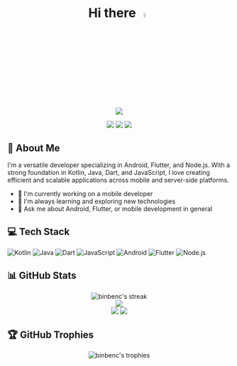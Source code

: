 <h1 align="center">Hi there <img src="https://media.giphy.com/media/hvRJCLFzcasrR4ia7z/giphy.gif" width="5%"></h1>

<p align="center">
  <img src="https://readme-typing-svg.herokuapp.com/?lines=Android+Developer;Flutter+Enthusiast;Node.js+Developer;Always+learning+new+things&font=Fira%20Code&center=true&width=380&height=50">
</p>

<p align="center">
  <a href="https://github.com/binbenc"><img src="https://img.shields.io/badge/-GitHub-181717?style=flat-square&logo=github"></a>
  <a href="https://www.linkedin.com/in/[your-linkedin]/"><img src="https://img.shields.io/badge/-LinkedIn-0077B5?style=flat-square&logo=linkedin"></a>
  <a href="mailto:chenxiaobin1112@gmail.com"><img src="https://img.shields.io/badge/-Email-D14836?style=flat-square&logo=gmail&logoColor=white"></a>
</p>

## 🚀 About Me

I'm a versatile developer specializing in Android, Flutter, and Node.js. With a strong foundation in Kotlin, Java, Dart, and JavaScript, I love creating efficient and scalable applications across mobile and server-side platforms.

- 🔭 I'm currently working on a mobile developer
- 🌱 I'm always learning and exploring new technologies
- 💬 Ask me about Android, Flutter, or mobile development in general

## 💻 Tech Stack

![Kotlin](https://img.shields.io/badge/-Kotlin-7F52FF?style=flat-square&logo=kotlin&logoColor=white)
![Java](https://img.shields.io/badge/-Java-007396?style=flat-square&logo=java&logoColor=white)
![Dart](https://img.shields.io/badge/-Dart-0175C2?style=flat-square&logo=dart&logoColor=white)
![JavaScript](https://img.shields.io/badge/-JavaScript-F7DF1E?style=flat-square&logo=javascript&logoColor=black)
![Android](https://img.shields.io/badge/-Android-3DDC84?style=flat-square&logo=android&logoColor=white)
![Flutter](https://img.shields.io/badge/-Flutter-02569B?style=flat-square&logo=flutter&logoColor=white)
![Node.js](https://img.shields.io/badge/-Node.js-339933?style=flat-square&logo=node.js&logoColor=white)


## 📊 GitHub Stats

<div align="center">
  <img src="https://github-readme-streak-stats.herokuapp.com/?user=binbenc&theme=tokyonight" alt="binbenc's streak" />
</div>

<div align="center">
  <img src="https://github-profile-summary-cards.vercel.app/api/cards/profile-details?username=binbenc&theme=tokyonight" />
</div>

<div align="center">
  <img src="https://github-readme-stats.vercel.app/api/top-langs/?username=binbenc&layout=compact&theme=tokyonight&hide_border=true" />
  <img src="https://github-readme-stats.vercel.app/api?username=binbenc&show_icons=true&theme=tokyonight&hide_border=true&count_private=true" />
</div>

## 🏆 GitHub Trophies

<div align="center">
  <img src="https://github-profile-trophy.vercel.app/?username=binbenc&theme=flat&no-frame=true&margin-w=4&column=7&rank=SSS,SS,S,AAA,AA,A,B,C&bg-color=00000000&title-color=2F80ED&text-color=4F5D95" alt="binbenc's trophies" />
</div>
<!--
**binbenc/binbenc** is a ✨ _special_ ✨ repository because its `README.md` (this file) appears on your GitHub profile.

Here are some ideas to get you started:

- 👯 I'm looking to collaborate on ...
- 🤔 I'm looking for help with ...
- 😄 Pronouns: ...
- ⚡ Fun fact: ...
-->
